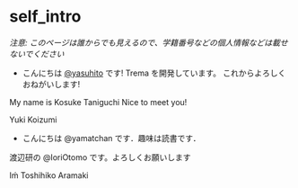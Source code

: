 # self_intro

_注意: このページは誰からでも見えるので、学籍番号などの個人情報などは載せないでください_

* こんにちは [@yasuhito](https://github.com/yasuhito) です! Trema を開発しています。
  これからよろしくおねがいします!


My name is Kosuke Taniguchi
Nice to meet you!

Yuki Koizumi
* こんにちは @yamatchan です．趣味は読書です．

渡辺研の @IoriOtomo です。よろしくお願いします

Iḿ Toshihiko Aramaki
